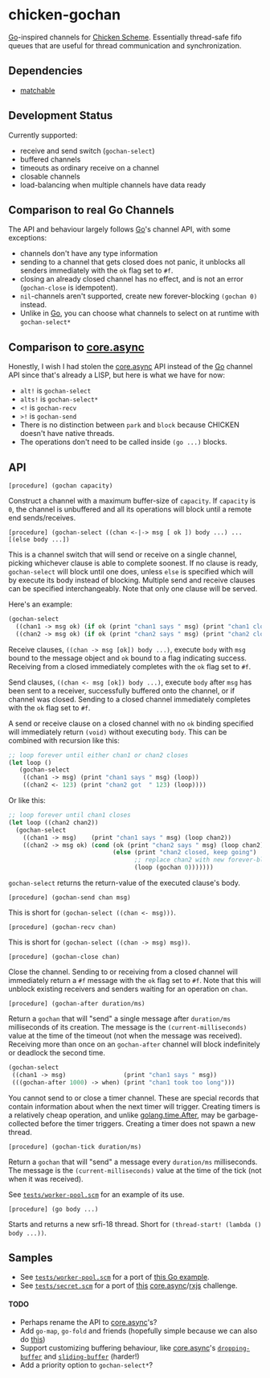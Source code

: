 # chicken-gochan

 [Chicken Scheme]: http://call-cc.org/
 [Go]: http://golang.org/
 [core.async]: https://github.com/clojure/core.async

[Go]-inspired channels for [Chicken Scheme]. Essentially thread-safe
fifo queues that are useful for thread communication and
synchronization.

## Dependencies

- [matchable](wiki.call-cc.org/eggref/4/matchable)

## Development Status

Currently supported:

- receive and send switch (`gochan-select`)
- buffered channels
- timeouts as ordinary receive on a channel
- closable channels
- load-balancing when multiple channels have data ready

## Comparison to real Go Channels

The API and behaviour largely follows [Go]'s channel API, with some
exceptions:

- channels don't have any type information
- sending to a channel that gets closed does not panic, it unblocks
  all senders immediately with the `ok` flag set to `#f`.
- closing an already closed channel has no effect, and is not an error
  (`gochan-close` is idempotent).
- `nil`-channels aren't supported, create new forever-blocking `(gochan 0)` instead.
- Unlike in [Go], you can choose what channels to select on at runtime with `gochan-select*`
  
## Comparison to [core.async]

Honestly, I wish I had stolen the [core.async] API instead of the [Go] channel API 
since that's already a LISP, but here is what we have for now:

- `alt!` is `gochan-select`
- `alts!` is `gochan-select*`
- `<!` is `gochan-recv`
- `>!` is `gochan-send`
- There is no distinction between `park` and `block` because CHICKEN 
  doesn't have native threads.
- The operations don't need to be called inside `(go ...)` blocks.

## API

    [procedure] (gochan capacity)

Construct a channel with a maximum buffer-size of `capacity`. If
`capacity` is `0`, the channel is unbuffered and all its operations
will block until a remote end sends/receives.

    [procedure] (gochan-select ((chan <-|-> msg [ ok ]) body ...) ... [(else body ...])

This is a channel switch that will send or receive on a single
channel, picking whichever clause is able to complete soonest. If no
clause is ready, `gochan-select` will block until one does, unless
`else` is specified which will by execute its body instead of
blocking. Multiple send and receive clauses can be specified
interchangeably. Note that only one clause will be served.

Here's an example:

```scheme
(gochan-select
  ((chan1 -> msg ok) (if ok (print "chan1 says " msg) (print "chan1 closed!")))
  ((chan2 -> msg ok) (if ok (print "chan2 says " msg) (print "chan2 closed!"))))
```

Receive clauses, `((chan -> msg [ok]) body ...)`, execute `body` with
`msg` bound to the message object and `ok` bound to a flag indicating
success. Receiving from a closed immediately completes with the `ok`
flag set to `#f`.

Send clauses, `((chan <- msg [ok]) body ...)`, execute `body` after
`msg` has been sent to a receiver, successfully buffered onto the
channel, or if channel was closed. Sending to a closed channel
immediately completes with the `ok` flag set to `#f`.

A send or receive clause on a closed channel with no `ok` binding
specified will immediately return `(void)` without executing
`body`. This can be combined with recursion like this:

```scheme
;; loop forever until either chan1 or chan2 closes
(let loop ()
   (gochan-select
    ((chan1 -> msg) (print "chan1 says " msg) (loop))
    ((chan2 <- 123) (print "chan2 got  " 123) (loop))))
```

Or like this:

```scheme
;; loop forever until chan1 closes
(let loop ((chan2 chan2))
  (gochan-select
    ((chan1 -> msg)    (print "chan1 says " msg) (loop chan2))
    ((chan2 -> msg ok) (cond (ok (print "chan2 says " msg) (loop chan2))
                             (else (print "chan2 closed, keep going")
                                   ;; replace chan2 with new forever-blocking channel:
                                   (loop (gochan 0)))))))
```

`gochan-select` returns the return-value of the executed clause's
body.

    [procedure] (gochan-send chan msg)

This is short for `(gochan-select ((chan <- msg)))`.

    [procedure] (gochan-recv chan)

This is short for `(gochan-select ((chan -> msg) msg))`.

    [procedure] (gochan-close chan)

Close the channel. Sending to or receiving from a closed channel will
immediately return a `#f` message with the `ok` flag set to `#f`. Note
that this will unblock existing receivers and senders waiting for an
operation on `chan`.

    [procedure] (gochan-after duration/ms)

Return a `gochan` that will "send" a single message after
`duration/ms` milliseconds of its creation. The message is the
`(current-milliseconds)` value at the time of the timeout (not when
the message was received). Receiving more than once on an
`gochan-after` channel will block indefinitely or deadlock the second
time.

```scheme
(gochan-select
 ((chan1 -> msg)                (print "chan1 says " msg))
 (((gochan-after 1000) -> when) (print "chan1 took too long")))
```

You cannot send to or close a timer channel. These are special records
that contain information about when the next timer will
trigger. Creating timers is a relatively cheap operation, and
unlike [golang.time.After](https://golang.org/pkg/time/#After), may be
garbage-collected before the timer triggers. Creating a timer does not
spawn a new thread.

    [procedure] (gochan-tick duration/ms)

Return a `gochan` that will "send" a message every `duration/ms`
milliseconds. The message is the `(current-milliseconds)`
value at the time of the tick (not when it was received).

See [`tests/worker-pool.scm`](tests/worker-pool.scm) for
an example of its use.

    [procedure] (go body ...)

Starts and returns a new srfi-18 thread. Short for `(thread-start!
(lambda () body ...))`.

## Samples

- See [`tests/worker-pool.scm`](tests/worker-pool.scm) for a port of
  [this Go example](https://gobyexample.com/worker-pools).
- See [`tests/secret.scm`](tests/secret.scm) for a port of
  [this](https://blog.jayway.com/2014/09/16/comparing-core-async-and-rx-by-example/)
  [core.async]/[rxjs](https://github.com/Reactive-Extensions/RxJS) challenge.


#### TODO

- Perhaps rename the API to [core.async]'s?
- Add `go-map`, `go-fold` and friends (hopefully simple because we can also do [this](http://clojure.github.io/core.async/#clojure.core.async/map))
- Support customizing buffering behaviour, like [core.async]'s [`dropping-buffer`](http://clojure.github.io/core.async/#clojure.core.async/dropping-buffer) and [`sliding-buffer`](http://clojure.github.io/core.async/#clojure.core.async/sliding-buffer) (harder!)
- Add a priority option to `gochan-select*`?
